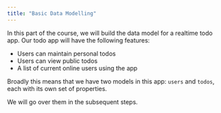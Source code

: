 ```yaml
---
title: "Basic Data Modelling"
---
```


In this part of the course, we will build the data model for a realtime todo app. Our todo app will have the following features:

- Users can maintain personal todos
- Users can view public todos
- A list of current online users using the app

Broadly this means that we have two models in this app: `users` and `todos`, each with its own set of properties.

We will go over them in the subsequent steps.

